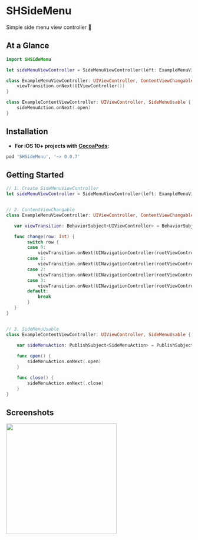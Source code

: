 # SHSideMenu
Simple side menu view controller 🍔
    
At a Glance
-----------

```swift
import SHSideMenu

let sideMenuViewController = SideMenuViewController(left: ExampleMenuViewController())

class ExampleMenuViewController: UIViewController, ContentViewChangable {
    viewTransition.onNext(UIViewController())
}

class ExampleContentViewController: UIViewController, SideMenuUsable {
    sideMenuAction.onNext(.open)
}
```

Installation
------------

- **For iOS 10+ projects with [CocoaPods](https://cocoapods.org):**

```ruby
pod 'SHSideMenu', '~> 0.0.7'
```


Getting Started
-----------
```swift
// 1. Create SideMenuViewController
let sideMenuViewController = SideMenuViewController(left: ExampleMenuViewController())


// 2. ContentViewChangable
class ExampleMenuViewController: UIViewController, ContentViewChangable {

   var viewTransition: BehaviorSubject<UIViewController> = BehaviorSubject<UIViewController>(value: UINavigationController(rootViewController: ExampleContentViewController(backgroundColor: .blue))) // set first view controller

   func change(row: Int) {
        switch row {
        case 0:
            viewTransition.onNext(UINavigationController(rootViewController: ExampleContentViewController(backgroundColor: .blue)))
        case 1:
            viewTransition.onNext(UINavigationController(rootViewController: ExampleContentViewController(backgroundColor: .green)))
        case 2:
            viewTransition.onNext(UINavigationController(rootViewController: ExampleContentViewController(backgroundColor: .yellow)))
        case 3:
            viewTransition.onNext(UINavigationController(rootViewController: ExampleContentViewController(backgroundColor: .red)))
        default:
            break
        }
   }
}


// 3. SideMenuUsable
class ExampleContentViewController: UIViewController, SideMenuUsable {
    
    var sideMenuAction: PublishSubject<SideMenuAction> = PublishSubject<SideMenuAction>()

    func open() {
        sideMenuAction.onNext(.open)
    }

    func close() {
        sideMenuAction.onNext(.close)
    }
}
```

Screenshots
-----------

<img src="https://user-images.githubusercontent.com/11647461/43154093-1fb6a3e0-8fae-11e8-9fd7-eb3fdb96f4ae.png" width="300">
